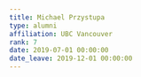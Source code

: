 ```yaml
---
title: Michael Przystupa
type: alumni
affiliation: UBC Vancouver
rank: 7
date: 2019-07-01 00:00:00
date_leave: 2019-12-01 00:00:00
---
```

